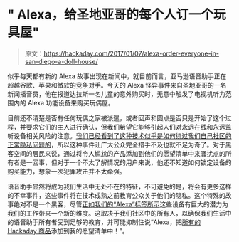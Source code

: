 # " Alexa，给圣地亚哥的每个人订一个玩具屋"

> 原文：<https://hackaday.com/2017/01/07/alexa-order-everyone-in-san-diego-a-doll-house/>

似乎每天都有新的 Alexa 故事出现在新闻中，就目前而言，亚马逊语音助手正在超越谷歌、苹果和微软的竞争对手。今天的 Alexa 怪异事件来自圣地亚哥的一名新闻播音员，他在报道达拉斯一名儿童的意外购买时，无意中触发了电视机听力范围内的 Alexa 功能设备来购买玩偶屋。

目前还不清楚是否有任何玩偶之家被派遣，或者回声和圆点是否只是开始了这个过程，并要求它们的主人进行确认，但我们希望它能够引起人们对永远在线和永远监听设备相关风险的注意。[我们已经看到了这种技术似乎是如何绕过我们自己社区的正常隐私问题的](http://hackaday.com/2016/12/19/how-has-amazon-managed-to-make-hackers-love-alexa/)，所以这种事件让广大公众完全措手不及也就不足为奇了。对于黑客空间的居民来说，通过将令人尴尬的产品添加到他们的愿望清单中来骚扰点的所有者是一回事，但对于一个不太了解情况的用户来说，他还不知道如何锁定设备的购买能力，想象一次犯罪攻击并不太牵强。

语音助手显然将成为我们生活中无处不在的特征，不可避免的是，将会有更多这样的不幸事件，这些事件将在技术成熟之前教育公众关于他们的隐私。这个特殊的故事绝对不是一个黑客，尽管[正如我们的“Alexa”标签所示](http://hackaday.com/tag/alexa/)这些设备有巨大的潜力为我们的工作带来一个新的维度。这取决于我们社区中的所有人，以确保我们生活中的语音助手所有者受到足够的教育，并可能抑制住说“Alexa，把[所有的 Hackaday 商品](http://store.hackaday.com/?from=had&utm_source=hackaday&utm_medium=menu&utm_campaign=blog)添加到我的愿望清单中！”。